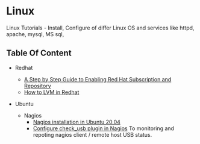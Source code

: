 # Linux
Linux Tutorials - Install, Configure of differ Linux OS and services like httpd, apache, mysql, MS sql, 

## Table Of Content

- Redhat
  - [A Step by Step Guide to Enabling Red Hat Subscription and Repository](/Redhat/A%20Step-by-Step%20Guide%20to%20Enabling%20Red%20Hat%20Subscription%20Repositories.md)
  - [How to LVM in Redhat](/Redhat/How-to-LVM_Logical-Volume-Management.md)

- Ubuntu
	- Nagios
		- [Nagios installation in Ubuntu 20.04](/Ubuntu/nagios/nagios-installation_on_ubuntu-20.04.md)
        - [Configure check_usb plugin in Nagios](/Ubuntu/nagios/nagios-configuration_of_check_usb.md) To monitoring and repoting nagios client / remote host USB status.
